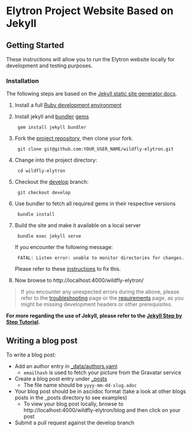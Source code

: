# Elytron Project Website Based on Jekyll

## Getting Started

These instructions will allow you to run the Elytron website locally for development and testing purposes.

### Installation
The following steps are based on the [Jekyll static site generator docs](https://jekyllrb.com/docs/).

1. Install a full [Ruby development environment](https://jekyllrb.com/docs/installation/)
2. Install jekyll and [bundler](https://jekyllrb.com/docs/ruby-101/#bundler)  [gems](https://jekyllrb.com/docs/ruby-101/#gems) 
  
        gem install jekyll bundler

3. Fork the [project repository](https://github.com/wildfly-security/wildfly-elytron), then clone your fork.
  
        git clone git@github.com:YOUR_USER_NAME/wildfly-elytron.git

4. Change into the project directory:
  
        cd wildfly-elytron

5. Checkout the [develop](https://github.com/wildfly-security/wildfly-elytron/tree/develop) branch:
  
        git checkout develop

6. Use bundler to fetch all required gems in their respective versions

        bundle install

7. Build the site and make it available on a local server
  
        bundle exec jekyll serve

   If you encounter the following message:

        FATAL: Listen error: unable to monitor directories for changes.  
        
   Please refer to these [instructions](https://github.com/guard/listen/wiki/Increasing-the-amount-of-inotify-watchers) to fix this.       
        
8. Now browse to http://localhost:4000/wildfly-elytron/

> If you encounter any unexpected errors during the above, please refer to the [troubleshooting](https://jekyllrb.com/docs/troubleshooting/#configuration-problems) page or the [requirements](https://jekyllrb.com/docs/installation/#requirements) page, as you might be missing development headers or other prerequisites.


**For more regarding the use of Jekyll, please refer to the [Jekyll Step by Step Tutorial](https://jekyllrb.com/docs/step-by-step/01-setup/).**

## Writing a blog post

To write a blog post:

- Add an author entry in [_data/authors.yaml](https://github.com/wildfly-security/wildfly-elytron/tree/gh-pages/_data/authors.yaml)
    - `emailhash` is used to fetch your picture from the Gravatar service
- Create a blog post entry under [_posts](https://github.com/wildfly-security/wildfly-elytron/tree/gh-pages/_posts)
    - The file name should be `yyyy-mm-dd-slug.adoc`
- Your blog post should be in asciidoc format (take a look at other blogs posts in the _posts directory to see examples)
    - To view your blog post locally, browse to http://localhost:4000/wildfly-elytron/blog and then click on your post
- Submit a pull request against the develop branch

